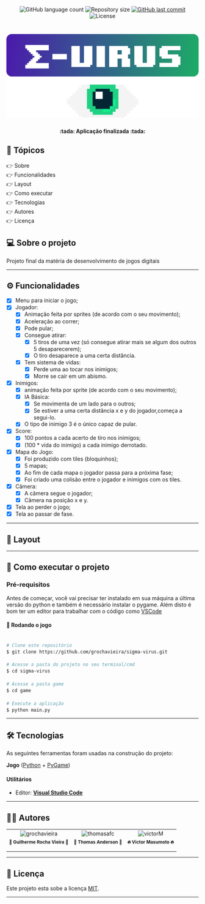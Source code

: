 <p align="center">
  <img alt="GitHub language count" src="https://img.shields.io/github/languages/count/grochavieira/sigma-virus?color=%2304D361&style=flat">

  <img alt="Repository size" src="https://img.shields.io/github/repo-size/grochavieira/sigma-virus?style=flat">
  
  <a href="https://github.com/grochavieira/sigma-virus/commits/master">
    <img alt="GitHub last commit" src="https://img.shields.io/github/last-commit/grochavieira/sigma-virus?style=flat">
  </a>
    
   <img alt="License" src="https://img.shields.io/badge/license-MIT-brightgreen?style=flat">
</p>

<h1 align="center">
    <img src="./.github/logo.png" />
</h1>

<h4 align="center"> 
	:tada:  Aplicação finalizada :tada:
</h4>

## 🏁 Tópicos

<p>
 👉<a href="#-sobre-o-projeto" style="text-decoration: none; "> Sobre</a> <br/>
👉<a href="#-funcionalidades" style="text-decoration: none; "> Funcionalidades</a> <br/>
👉<a href="#-layout" style="text-decoration: none"> Layout</a> <br/>
👉<a href="#-como-executar-o-projeto" style="text-decoration: none"> Como executar</a> <br/>
👉<a href="#-tecnologias" style="text-decoration: none"> Tecnologias</a> <br/>
👉<a href="#-autores" style="text-decoration: none"> Autores</a> <br/>
👉<a href="#user-content--licença" style="text-decoration: none"> Licença</a>

</p>

## 💻 Sobre o projeto

Projeto final da matéria de desenvolvimento de jogos digitais

---

<a name="-funcionalidades"></a>

## ⚙️ Funcionalidades

- [x] Menu para iniciar o jogo;
- [x] Jogador:
  - [x] Animação feita por sprites (de acordo com o seu movimento);
  - [x] Aceleração ao correr;
  - [x] Pode pular;
  - [x] Consegue atirar:
    - [x] 5 tiros de uma vez (só consegue atirar mais se algum dos outros 5 desaparecerem);
    - [x] O tiro desaparece a uma certa distância.
  - [x] Tem sistema de vidas:
    - [x] Perde uma ao tocar nos inimigos;
    - [x] Morre se cair em um abismo.
- [x] Inimigos:
  - [x] animação feita por sprite (de acordo com o seu movimento);
  - [x] IA Básica:
    - [x] Se movimenta de um lado para o outros;
    - [x] Se estiver a uma certa distância x e y do jogador,começa a segui-lo.
  - [x] O tipo de inimigo 3 é o único capaz de pular.
- [x] Score:
  - [x] 100 pontos a cada acerto de tiro nos inimigos;
  - [x] (100 \* vida do inimigo) a cada inimigo derrotado.
- [x] Mapa do Jogo:
  - [x] Foi produzido com tiles (bloquinhos);
  - [x] 5 mapas;
  - [x] Ao fim de cada mapa o jogador passa para a próxima fase;
  - [x] Foi criado uma colisão entre o jogador e inimigos com os tiles.
- [x] Câmera:
  - [x] A câmera segue o jogador;
  - [x] Câmera na posição x e y.
- [x] Tela ao perder o jogo;
- [x] Tela ao passar de fase.

---

## 🎨 Layout

---

## 🚀 Como executar o projeto

### Pré-requisitos

Antes de começar, você vai precisar ter instalado em sua máquina a última versão do python e também
é necessário instalar o pygame.
Além disto é bom ter um editor para trabalhar com o código como [VSCode](https://code.visualstudio.com/)

#### 🧭 Rodando o jogo

```bash

# Clone este repositório
$ git clone https://github.com/grochavieira/sigma-virus.git

# Acesse a pasta do projeto no seu terminal/cmd
$ cd sigma-virus

# Acesse a pasta game
$ cd game

# Execute a aplicação
$ python main.py


```

---

## 🛠 Tecnologias

As seguintes ferramentas foram usadas na construção do projeto:

**Jogo** ([Python](https://www.python.org/) + [PyGame](https://www.pygame.org/news))

#### **Utilitários**

- Editor: **[Visual Studio Code](https://code.visualstudio.com/)**

---

<a name="-autores"></a>

## 🦸‍♂️ **Autores**

<table align="center" width="100%">
  <tr align="center">
    <td>
      <img src="https://avatars.githubusercontent.com/u/48029638?s=460&u=40540691957b5aabf04e2e1d4cddf8d3633cb1be&v=4" width="150px;" alt="grochavieira"/>
      <br />
      <sub><strong>🌟 Guilherme Rocha Vieira 🌟</strong></sub>
      </p>
    </td>
    <td>
      <img src="https://avatars.githubusercontent.com/u/48140030?v=4" width="150px;" alt="thomasafc"/>
      <br />
      <sub><strong>🌟 Thomas Anderson 🌟</strong></sub>
      </p>
    </td>
    <td>
      <img src="https://avatars.githubusercontent.com/u/49913795?s=400&u=4025fc41010d4a87d90cf658156b1d7807c69ac8&v=4" width="150px;" alt="victorM"/>
      <br />
      <sub><strong>🔥 Victor Masumoto 🔥</strong></sub>
      </p>
    </td>
  </tr>

</table>

---

## 📝 Licença

Este projeto esta sobe a licença [MIT](./LICENSE).

---
